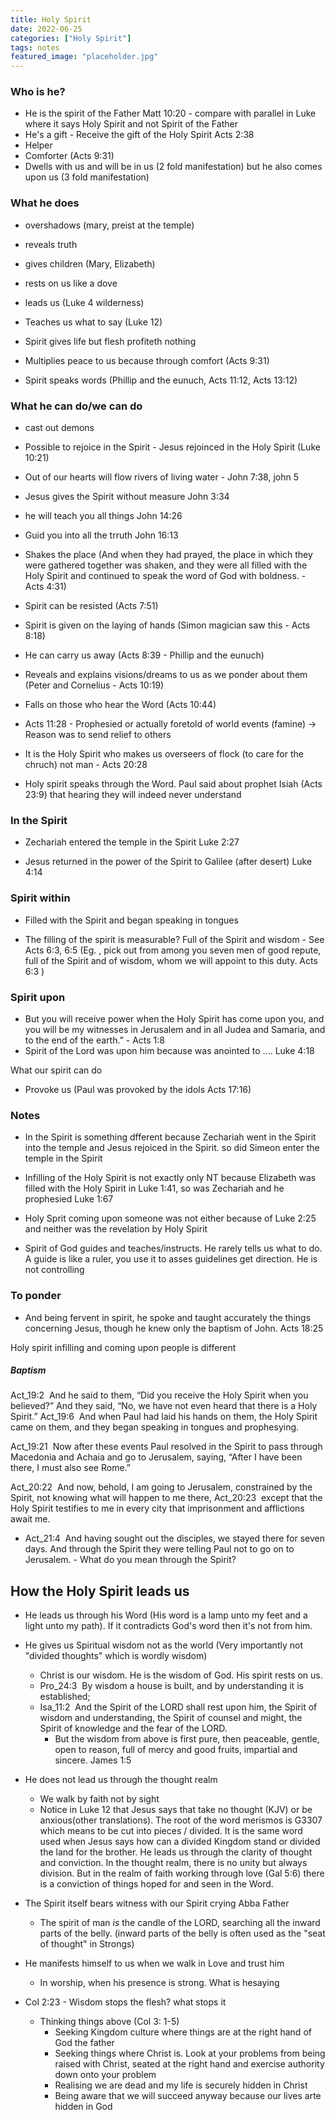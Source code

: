 ```yaml
---
title: Holy Spirit
date: 2022-06-25
categories: ["Holy Spirit"]
tags: notes
featured_image: "placeholder.jpg"
---
```


### Who is he?

- He is the spirit of the Father Matt 10:20 - compare with parallel in Luke where it says Holy Spirit and not Spirit of the Father
- He's a gift - Receive the gift of the Holy Spirit Acts 2:38
- Helper
- Comforter (Acts 9:31)
- Dwells with us and will be in us (2 fold manifestation) but he also comes upon us (3 fold manifestation)

### What he does

- overshadows (mary, preist at the temple)

- reveals truth

- gives children (Mary, Elizabeth)

- rests on us like a dove

- leads us (Luke 4 wilderness)

- Teaches us what to say (Luke 12)

- Spirit gives life but flesh profiteth nothing

- Multiplies peace to us because through comfort (Acts 9:31)

- Spirit speaks words (Phillip and the eunuch, Acts 11:12, Acts 13:12)

### What he can do/we can do

- cast out demons

- Possible to rejoice in the Spirit - Jesus rejoinced in the Holy Spirit (Luke 10:21)

- Out of our hearts will flow rivers of living water - John 7:38, john 5

- Jesus gives the Spirit without measure John 3:34

- he will teach you all things John 14:26

- Guid you into all the trruth John 16:13

- Shakes the place (And when they had prayed, the place in which they were gathered together was shaken, and they were all filled with the Holy Spirit and continued to speak the word of God with boldness. - Acts 4:31)

- Spirit can be resisted (Acts 7:51)

- Spirit is given on the laying of hands (Simon magician saw this - Acts 8:18)

- He can carry us away (Acts 8:39 - Phillip and the eunuch)

- Reveals and explains visions/dreams to us as we ponder about them (Peter and Cornelius - Acts 10:19)

- Falls on those who hear the Word (Acts 10:44)

- Acts 11:28 - Prophesied or actually foretold of world events (famine) -> Reason was to send relief to others

- It is the Holy Spirit who makes us overseers of flock (to care for the chruch) not man - Acts 20:28

- Holy spirit speaks through the Word. Paul said about prophet Isiah (Acts 23:9) that hearing they will indeed never understand

### In the Spirit

- Zechariah entered the temple in the Spirit Luke 2:27

- Jesus returned in the power of the Spirit to Galilee (after desert) Luke 4:14

### Spirit within

- Filled with the Spirit and began speaking in tongues

- The filling of the spirit is measurable? Full of the Spirit and wisdom - See Acts 6:3, 6:5 (Eg. , pick out from among you seven men of good repute, full of the Spirit and of wisdom, whom we will appoint to this duty. Acts 6:3 )

### Spirit upon

- But you will receive power when the Holy Spirit has come upon you, and you will be my witnesses in Jerusalem and in all Judea and Samaria, and to the end of the earth.” - Acts 1:8
- Spirit of the Lord was upon him because was anointed to .... Luke 4:18

What our spirit can do

- Provoke us (Paul was provoked by the idols Acts 17:16)

### Notes

- In the Spirit is something dfferent because Zechariah went in the Spirit into the temple and Jesus rejoiced in the Spirit. so did Simeon enter the temple in the Spirit

- Infilling of the Holy Spirit is not exactly only NT because Elizabeth was filled with the Holy Spirit in Luke 1:41, so was Zechariah and he prophesied Luke 1:67

- Holy Sprit coming upon someone was not either because of Luke 2:25 and neither was the revelation by Holy Spirit

- Spirit of God guides and teaches/instructs. He rarely tells us what to do. A guide is like a ruler, you use it to asses guidelines get direction. He is not controlling

### To ponder

- And being fervent in spirit, he spoke and taught accurately the things concerning Jesus, though he knew only the baptism of John. Acts 18:25

Holy spirit infilling and coming upon people is different

##### Baptism

Act_19:2  And he said to them, “Did you receive the Holy Spirit when you believed?” And they said, “No, we have not even heard that there is a Holy Spirit.”
Act_19:6  And when Paul had laid his hands on them, the Holy Spirit came on them, and they began speaking in tongues and prophesying.

Act_19:21  Now after these events Paul resolved in the Spirit to pass through Macedonia and Achaia and go to Jerusalem, saying, “After I have been there, I must also see Rome.”

Act_20:22  And now, behold, I am going to Jerusalem, constrained by the Spirit, not knowing what will happen to me there,
Act_20:23  except that the Holy Spirit testifies to me in every city that imprisonment and afflictions await me.

- Act_21:4  And having sought out the disciples, we stayed there for seven days. And through the Spirit they were telling Paul not to go on to Jerusalem. - What do you mean through the Spirit?

## How the Holy Spirit leads us

- He leads us through his Word (His word is a lamp unto my feet and a light unto my path). If it contradicts God's word then it's not from him.

- He gives us Spiritual wisdom not as the world (Very importantly not "divided thoughts" which is wordly wisdom)
    - Christ is our wisdom. He is the wisdom of God. His spirit rests on us.
    - Pro_24:3  By wisdom a house is built, and by understanding it is established;
    - Isa_11:2  And the Spirit of the LORD shall rest upon him, the Spirit of wisdom and understanding, the Spirit of counsel and might, the Spirit of knowledge and the fear of the LORD.
        - But the wisdom from above is first pure, then peaceable, gentle, open to reason, full of mercy and good fruits, impartial and sincere. James 1:5

- He does not lead us through the thought realm
    - We walk by faith not by sight
    - Notice in Luke 12 that Jesus says that take no thought (KJV) or be anxious(other translations). The root of the word merismos is G3307 which means to be cut into pieces / divided. It is the same word used when Jesus says how can a divided Kingdom stand or divided the land for the brother.
      He leads us through the clarity of thought and conviction. In the thought realm, there is no unity but always division. But in the realm of faith working through love (Gal 5:6) there is a conviction of things hoped for and seen in the Word.

- The Spirit itself bears witness with our Spirit crying Abba Father
    - The spirit of man *is* the candle of the LORD, searching all the inward parts of the belly. (inward parts of the belly is often used as the "seat of thought" in Strongs)

- He manifests himself to us when we walk in Love and trust him
    - In worship, when his presence is strong. What is hesaying

- Col 2:23 - Wisdom stops the flesh? what stops it
    - Thinking things above (Col 3: 1-5)
        - Seeking Kingdom culture where things are at the right hand of God the father
        - Seeking things where Christ is. Look at your problems from being raised with Christ, seated at the right hand and exercise authority down onto your problem
        - Realising we are dead and my life is securely hidden in Christ
        - Being aware that we will succeed anyway because our lives arte hidden in God
